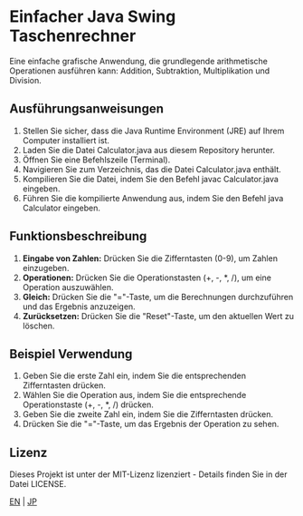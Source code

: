 # Einfacher Java Swing Taschenrechner

Eine einfache grafische Anwendung, die grundlegende arithmetische Operationen ausführen kann: Addition, Subtraktion, Multiplikation und Division.

## Ausführungsanweisungen

1. Stellen Sie sicher, dass die Java Runtime Environment (JRE) auf Ihrem Computer installiert ist.
2. Laden Sie die Datei Calculator.java aus diesem Repository herunter.
3. Öffnen Sie eine Befehlszeile (Terminal).
4. Navigieren Sie zum Verzeichnis, das die Datei Calculator.java enthält.
5. Kompilieren Sie die Datei, indem Sie den Befehl javac Calculator.java eingeben.
6. Führen Sie die kompilierte Anwendung aus, indem Sie den Befehl java Calculator eingeben.

## Funktionsbeschreibung

1. **Eingabe von Zahlen:** Drücken Sie die Zifferntasten (0-9), um Zahlen einzugeben.
2. **Operationen:** Drücken Sie die Operationstasten (+, -, *, /), um eine Operation auszuwählen.
3. **Gleich:** Drücken Sie die "="-Taste, um die Berechnungen durchzuführen und das Ergebnis anzuzeigen.
4. **Zurücksetzen:** Drücken Sie die "Reset"-Taste, um den aktuellen Wert zu löschen.

## Beispiel Verwendung

1. Geben Sie die erste Zahl ein, indem Sie die entsprechenden Zifferntasten drücken.
2. Wählen Sie die Operation aus, indem Sie die entsprechende Operationstaste (+, -, *, /) drücken.
3. Geben Sie die zweite Zahl ein, indem Sie die Zifferntasten drücken.
4. Drücken Sie die "="-Taste, um das Ergebnis der Operation zu sehen.

## Lizenz

Dieses Projekt ist unter der MIT-Lizenz lizenziert - Details finden Sie in der Datei LICENSE.

[EN](README_EN.MD) | [JP](README_JP.MD)
